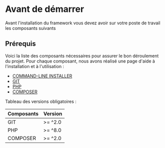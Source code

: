 # Avant de démarrer

Avant l'installation du framework vous devez avoir sur votre poste de travail les composants suivants

## Prérequis

Voici la liste des composants nécessaires pour assurer le bon déroulement du projet. Pour chaque composant, nous avons réalisé une page d'aide à l'installation et à l'utilisation :

- [COMMAND-LINE INSTALLER](COMMAND-LINE_INSTALLER.md)
- [GIT](GIT.md)
- [PHP](PHP.md)
- [COMPOSER](COMPOSER.md)

Tableau des versions obligatoires :

| Composants | Version |
|------------|---------|
| GIT        | >= ^2.0 |
| PHP        | >= ^8.0 |
| COMPOSER   | >= ^2.0 |

